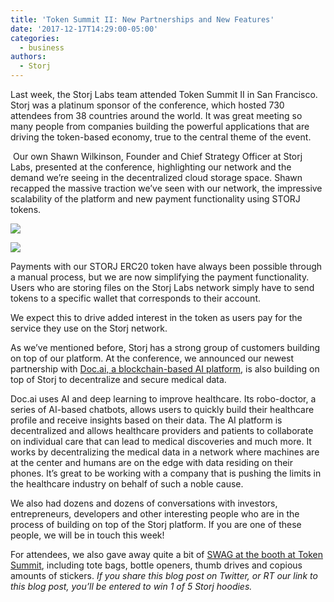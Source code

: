 ```yaml
---
title: 'Token Summit II: New Partnerships and New Features'
date: '2017-12-17T14:29:00-05:00'
categories:
  - business
authors:
  - Storj
---
```

Last week, the Storj Labs team attended Token Summit II in San Francisco. Storj was a platinum sponsor of the conference, which hosted 730 attendees from 38 countries around the world. It was great meeting so many people from companies building the powerful applications that are driving the token-based economy, true to the central theme of the event. 

<!--more-->

 Our own Shawn Wilkinson, Founder and Chief Strategy Officer at Storj Labs, presented at the conference, highlighting our network and the demand we’re seeing in the decentralized cloud storage space. Shawn recapped the massive traction we’ve seen with our network, the impressive scalability of the platform and new payment functionality using STORJ tokens.

![](img/tsnp.png)

![](img/tsnp2.png)

Payments with our STORJ ERC20 token have always been possible through a manual process, but we are now simplifying the payment functionality. Users who are storing files on the Storj Labs network simply have to send tokens to a specific wallet that corresponds to their account.

We expect this to drive added interest in the token as users pay for the service they use on the Storj network.

As we’ve mentioned before, Storj has a strong group of customers building on top of our platform. At the conference, we announced our newest partnership with [Doc.ai, a blockchain-based AI platform,](https://doc.ai/) is also building on top of Storj to decentralize and secure medical data.

Doc.ai uses AI and deep learning to improve healthcare. Its robo-doctor, a series of AI-based chatbots, allows users to quickly build their healthcare profile and receive insights based on their data. The AI platform is decentralized and allows healthcare providers and patients to collaborate on individual care that can lead to medical discoveries and much more. It works by decentralizing the medical data in a network where machines are at the center and humans are on the edge with data residing on their phones. It’s great to be working with a company that is pushing the limits in the healthcare industry on behalf of such a noble cause.

We also had dozens and dozens of conversations with investors, entrepreneurs, developers and other interesting people who are in the process of building on top of the Storj platform. If you are one of these people, we will be in touch this week!

For attendees, we also gave away quite a bit of [SWAG at the booth at Token Summit](https://twitter.com/storjproject/status/938189374226755584), including tote bags, bottle openers, thumb drives and copious amounts of stickers. _If you share this blog post on Twitter, or RT our link to this blog post, you’ll be entered to win 1 of 5 Storj hoodies._
